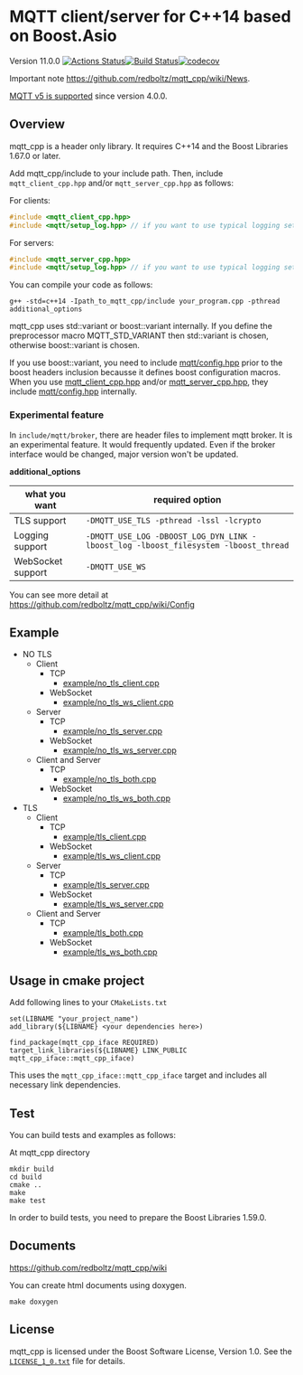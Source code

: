 # MQTT client/server for C++14 based on Boost.Asio

Version 11.0.0 [![Actions Status](https://github.com/redboltz/mqtt_cpp/workflows/CI/badge.svg)](https://github.com/redboltz/mqtt_cpp/actions)[![Build Status](https://dev.azure.com/redboltz/redboltz/_apis/build/status/redboltz.mqtt_cpp?branchName=master)](https://dev.azure.com/redboltz/redboltz/_build/latest?definitionId=6&branchName=master)[![codecov](https://codecov.io/gh/redboltz/mqtt_cpp/branch/master/graph/badge.svg)](https://codecov.io/gh/redboltz/mqtt_cpp)

Important note https://github.com/redboltz/mqtt_cpp/wiki/News.

[MQTT v5 is supported](https://github.com/redboltz/mqtt_cpp/wiki/MQTT-v5) since version 4.0.0.

## Overview

mqtt_cpp is a header only library. It requires C++14 and the Boost Libraries 1.67.0 or later.

Add mqtt_cpp/include to your include path. Then, include `mqtt_client_cpp.hpp` and/or `mqtt_server_cpp.hpp` as follows:

For clients:
```c++
#include <mqtt_client_cpp.hpp>
#include <mqtt/setup_log.hpp> // if you want to use typical logging setup
```

For servers:
```c++
#include <mqtt_server_cpp.hpp>
#include <mqtt/setup_log.hpp> // if you want to use typical logging setup
```

You can compile your code as follows:

```
g++ -std=c++14 -Ipath_to_mqtt_cpp/include your_program.cpp -pthread additional_options
```

mqtt_cpp uses std::variant or boost::variant internally.
If you define the preprocessor macro MQTT_STD_VARIANT then std::variant is chosen, otherwise boost::variant is chosen.

If you use boost::variant, you need to include [mqtt/config.hpp](https://github.com/redboltz/mqtt_cpp/blob/master/include/mqtt/config.hpp) prior to the boost headers inclusion becausse it defines boost configuration macros.
When you use [mqtt_client_cpp.hpp](https://github.com/redboltz/mqtt_cpp/blob/master/include/mqtt_client_cpp.hpp) and/or [mqtt_server_cpp.hpp](https://github.com/redboltz/mqtt_cpp/blob/master/include/mqtt_server_cpp.hpp), they include [mqtt/config.hpp](https://github.com/redboltz/mqtt_cpp/blob/master/include/mqtt/config.hpp) internally.

### Experimental feature

In `include/mqtt/broker`, there are header files to implement mqtt broker.
It is an experimental feature. It would frequently updated. Even if the broker interface would be changed, major version won't be updated.


**additional_options**

|what you want|required option|
|---|---|
|TLS support|`-DMQTT_USE_TLS -pthread -lssl -lcrypto`|
|Logging support|`-DMQTT_USE_LOG -DBOOST_LOG_DYN_LINK -lboost_log -lboost_filesystem -lboost_thread`|
|WebSocket support|`-DMQTT_USE_WS`|

You can see more detail at https://github.com/redboltz/mqtt_cpp/wiki/Config


## Example

* NO TLS
  * Client
    * TCP
      * [example/no_tls_client.cpp](https://github.com/redboltz/mqtt_cpp/blob/master/example/no_tls_client.cpp)
    * WebSocket
      * [example/no_tls_ws_client.cpp](https://github.com/redboltz/mqtt_cpp/blob/master/example/no_tls_ws_client.cpp)
  * Server
    * TCP
      * [example/no_tls_server.cpp](https://github.com/redboltz/mqtt_cpp/blob/master/example/no_tls_server.cpp)
    * WebSocket
      * [example/no_tls_ws_server.cpp](https://github.com/redboltz/mqtt_cpp/blob/master/example/no_tls_ws_server.cpp)
  * Client and Server
    * TCP
      * [example/no_tls_both.cpp](https://github.com/redboltz/mqtt_cpp/blob/master/example/no_tls_both.cpp)
    * WebSocket
      * [example/no_tls_ws_both.cpp](https://github.com/redboltz/mqtt_cpp/blob/master/example/no_tls_ws_both.cpp)
* TLS
  * Client
    * TCP
      * [example/tls_client.cpp](https://github.com/redboltz/mqtt_cpp/blob/master/example/tls_client.cpp)
    * WebSocket
      * [example/tls_ws_client.cpp](https://github.com/redboltz/mqtt_cpp/blob/master/example/tls_ws_client.cpp)
  * Server
    * TCP
      * [example/tls_server.cpp](https://github.com/redboltz/mqtt_cpp/blob/master/example/tls_server.cpp)
    * WebSocket
      * [example/tls_ws_server.cpp](https://github.com/redboltz/mqtt_cpp/blob/master/example/tls_ws_server.cpp)
  * Client and Server
    * TCP
      * [example/tls_both.cpp](https://github.com/redboltz/mqtt_cpp/blob/master/example/tls_both.cpp)
    * WebSocket
      * [example/tls_ws_both.cpp](https://github.com/redboltz/mqtt_cpp/blob/master/example/tls_ws_both.cpp)

## Usage in cmake project

Add following lines to your `CMakeLists.txt`

```
set(LIBNAME "your_project_name")
add_library(${LIBNAME} <your dependencies here>)

find_package(mqtt_cpp_iface REQUIRED)
target_link_libraries(${LIBNAME} LINK_PUBLIC mqtt_cpp_iface::mqtt_cpp_iface)
```

This uses the `mqtt_cpp_iface::mqtt_cpp_iface` target and includes all necessary link dependencies.

## Test

You can build tests and examples as follows:


At mqtt_cpp directory

```
mkdir build
cd build
cmake ..
make
make test
```

In order to build tests, you need to prepare the Boost Libraries 1.59.0.

## Documents
https://github.com/redboltz/mqtt_cpp/wiki

You can create html documents using doxygen.

```
make doxygen
```

## License

mqtt_cpp is licensed under the Boost Software License, Version 1.0. See
the [`LICENSE_1_0.txt`](./LICENSE_1_0.txt) file for details.
